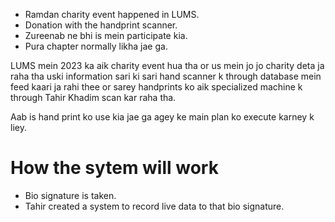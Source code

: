 - Ramdan charity event happened in LUMS.
- Donation with the handprint scanner.
- Zureenab ne bhi is mein participate kia.
- Pura chapter normally likha jae ga.

LUMS mein 2023 ka aik charity event hua tha or us mein jo jo charity deta ja raha tha uski information sari ki sari hand scanner k through database mein feed kaari ja rahi thee or sarey handprints ko aik specialized machine k through Tahir Khadim scan kar raha tha.

Aab is hand print ko use kia jae ga agey ke main plan ko execute karney k liey.

# How the sytem will work
- Bio signature is taken.
- Tahir created a system to record live data to that bio signature.

